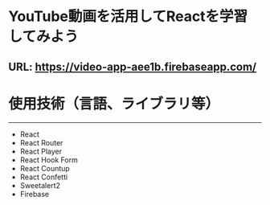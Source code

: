 # YouTube動画を活用してReactを学習してみよう

## URL: https://video-app-aee1b.firebaseapp.com/

# 使用技術（言語、ライブラリ等）

***

* React
* React Router
* React Player
* React Hook Form
* React Countup
* React Confetti
* Sweetalert2
* Firebase




